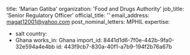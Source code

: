 title: 'Marian Gatiba'
organization: 'Food and Drugs Authority'
job_title: 'Senior Regulatory Officer'
official_title: ''
email_address: magat12001@yahoo.com
post_nominal_letters: MPHIL
expertise:
  - salt
country:
  - Ghana
works_in: Ghana
import_id: 8441d1d6-7f0e-442b-9fa0-32e594a4e4bb
id: 443f9cb7-830a-40f1-a7b9-194f2b76a67b
